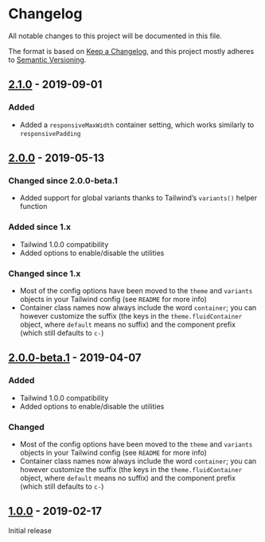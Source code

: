 # Changelog

All notable changes to this project will be documented in this file.

The format is based on [Keep a Changelog](https://keepachangelog.com/en/1.0.0/),
and this project mostly adheres to [Semantic Versioning](https://semver.org/spec/v2.0.0.html).

## [2.1.0] - 2019-09-01

### Added
- Added a `responsiveMaxWidth` container setting, which works similarly to `responsivePadding`

## [2.0.0] - 2019-05-13

### Changed since 2.0.0-beta.1
- Added support for global variants thanks to Tailwind’s `variants()` helper function

### Added since 1.x
- Tailwind 1.0.0 compatibility
- Added options to enable/disable the utilities

### Changed since 1.x
- Most of the config options have been moved to the `theme` and `variants` objects in your Tailwind config (see `README` for more info)
- Container class names now always include the word `container`; you can however customize the suffix (the keys in the `theme.fluidContainer` object, where `default` means no suffix) and the component prefix (which still defaults to `c-`)

## [2.0.0-beta.1] - 2019-04-07

### Added
- Tailwind 1.0.0 compatibility
- Added options to enable/disable the utilities

### Changed
- Most of the config options have been moved to the `theme` and `variants` objects in your Tailwind config (see `README` for more info)
- Container class names now always include the word `container`; you can however customize the suffix (the keys in the `theme.fluidContainer` object, where `default` means no suffix) and the component prefix (which still defaults to `c-`)

## [1.0.0] - 2019-02-17

Initial release

[Unreleased]: https://github.com/benface/tailwindcss-fluid-container/compare/v2.1.0...HEAD
[2.1.0]: https://github.com/benface/tailwindcss-fluid-container/compare/v2.0.0...v2.1.0
[2.0.0]: https://github.com/benface/tailwindcss-fluid-container/compare/v2.0.0-beta.1...v2.0.0
[2.0.0-beta.1]: https://github.com/benface/tailwindcss-fluid-container/compare/v1.0.0...v2.0.0-beta.1
[1.0.0]: https://github.com/benface/tailwindcss-fluid-container/releases/tag/v1.0.0
